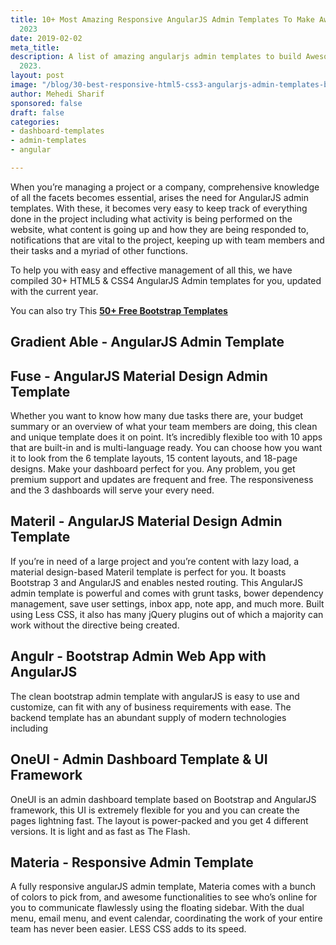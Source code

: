 ```yaml
---
title: 10+ Most Amazing Responsive AngularJS Admin Templates To Make Awesome Web Apps
  2023
date: 2019-02-02
meta_title: 
description: A list of amazing angularjs admin templates to build Awesome Web Apps
  2023.
layout: post
image: "/blog/30-best-responsive-html5-css3-angularjs-admin-templates-build-awesome-web-apps.png"
author: Mehedi Sharif
sponsored: false
draft: false
categories:
- dashboard-templates
- admin-templates
- angular

---
```

When you’re managing a project or a company, comprehensive knowledge of all the facets becomes essential, arises the need for AngularJS admin templates. With these, it becomes very easy to keep track of everything done in the project including what activity is being performed on the website, what content is going up and how they are being responded to, notifications that are vital to the project, keeping up with team members and their tasks and a myriad of other functions.

To help you with easy and effective management of all this, we have compiled 30+ HTML5 & CSS4 AngularJS Admin templates for you, updated with the current year.

You can also try This <A href="https://themefisher.com/free-bootstrap-templates">**50+ Free Bootstrap Templates**</A>

## Gradient Able - AngularJS Admin Template

<Mockup src="/blog/gradient-able.png" alt="gradient able angularjs admin template"/>

<Download href="https://codedthemes.com/item/gradient-able-angular-admin-template/"/>
<Demo href="https://codedthemes.com/demos/admin-templates/gradient-able/angular/"/>

## Fuse - AngularJS Material Design Admin Template

<Mockup src="/blog/fuse.png" alt="fuse angularjs material design admin template"/>

Whether you want to know how many due tasks there are, your budget summary or an overview of what your team members are doing, this clean and unique template does it on point. It’s incredibly flexible too with 10 apps that are built-in and is multi-language ready. You can choose how you want it to look from the 6 template layouts, 15 content layouts, and 18-page designs. Make your dashboard perfect for you. Any problem, you get premium support and updates are frequent and free. The responsiveness and the 3 dashboards will serve your every need.

<Download href="https://1.envato.market/NKPWXV"/>
<Demo href="https://1.envato.market/4eK02n"/>

## Materil - AngularJS Material Design Admin Template

<Mockup src="/blog/materil.png" alt="materil angular material design admin template"/>

If you’re in need of a large project and you’re content with lazy load, a material design-based Materil template is perfect for you. It boasts Bootstrap 3 and AngularJS and enables nested routing. This AngularJS admin template is powerful and comes with grunt tasks, bower dependency management, save user settings, inbox app, note app, and much more. Built using Less CSS, it also has many jQuery plugins out of which a majority can work without the directive being created.

<Download href="https://1.envato.market/jW20VP"/>
<Demo href="https://1.envato.market/x9baO1"/>

## Angulr - Bootstrap Admin Web App with AngularJS

<Mockup src="/blog/angulr.png" alt="angulr bootstrap admin web app with aagularjs"/>

The clean bootstrap admin template with angularJS is easy to use and customize, can fit with any of business requirements with ease. The backend template has an abundant supply of modern technologies including

<Download href="https://1.envato.market/AoaeAo"/>
<Demo href="https://1.envato.market/5bLEK2"/>

## OneUI - Admin Dashboard Template & UI Framework

<Mockup src="/blog/oneui.png" alt="oneui admin dashboard template ui framework"/>

OneUI is an admin dashboard template based on Bootstrap and AngularJS framework, this UI is extremely flexible for you and you can create the pages lightning fast. The layout is power-packed and you get 4 different versions. It is light and as fast as The Flash.

<Download href="https://1.envato.market/4eK0Ln"/>
<Demo href="https://1.envato.market/OR50aW"/>

## Materia - Responsive Admin Template

<Mockup src="/blog/materia.png" alt="materia responsive admin template"/>

A fully responsive angularJS admin template, Materia comes with a bunch of colors to pick from, and awesome functionalities to see who’s online for you to communicate flawlessly using the floating sidebar. With the dual menu, email menu, and event calendar, coordinating the work of your entire team has never been easier. LESS CSS adds to its speed.

<Download href="https://1.envato.market/Ke9mPN"/>
<Demo href="https://1.envato.market/MXjzkq"/>

<Disclaimer />